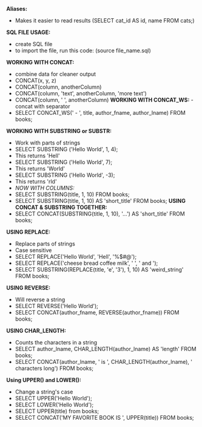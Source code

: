 **Aliases:** 
- Makes it easier to read results
(SELECT cat_id AS id, name FROM cats;)

**SQL FILE USAGE:**
- create SQL file
- to import the file, run this code:  (source file_name.sql)  

**WORKING WITH CONCAT:**
- combine data for cleaner output
- CONCAT(x, y, z) 
- CONCAT(column, anotherColumn)
- CONCAT(column, 'text', anotherColumn, 'more text')
- CONCAT(column, ' ', anotherColumn)
**WORKING WITH CONCAT_WS:**
-concat with separator
- SELECT 
  CONCAT_WS(' - ', title, author_fname, author_lname) 
  FROM books;

**WORKING WITH SUBSTRING or SUBSTR:**
- Work with parts of strings 
- SELECT SUBSTRING ('Hello World', 1, 4);
- This returns 'Hell'
- SELECT SUBSTRING ('Hello World', 7);
- This returns 'World'
- SELECT SUBSTRING ('Hello World', -3);
- This returns 'rld' 
- *NOW WITH COLUMNS:*
- SELECT SUBSTRING(title, 1, 10) FROM books;
- SELECT SUBSTRING(title, 1, 10) AS 'short_title' FROM books;
**USING CONCAT & SUBSTRING TOGETHER:**
- SELECT CONCAT(SUBSTRING(title, 1, 10), '...') AS 'short_title' FROM books;

**USING REPLACE:**
- Replace parts of strings
- Case sensitive
- SELECT REPLACE('Hello World', 'Hell', '%$#@');
- SELECT REPLACE('cheese bread coffee milk', ' ', ' and ');
- SELECT SUBSTRING(REPLACE(title, 'e', '3'), 1, 10) AS 'weird_string' FROM books;

**USING REVERSE:**
- Will reverse a string
- SELECT REVERSE('Hello World');
- SELECT CONCAT(author_fname, REVERSE(author_fname)) FROM books;

**USING CHAR_LENGTH:**
- Counts the characters in a string
- SELECT author_lname, CHAR_LENGTH(author_lname) AS 'length' FROM books;
- SELECT CONCAT(author_lname, ' is ', CHAR_LENGTH(author_lname), ' characters long') FROM books;

**Using UPPER() and LOWER():**
- Change a string's case
- SELECT UPPER('Hello World');
- SELECT LOWER('Hello World');
- SELECT UPPER(title) from books;
- SELECT CONCAT('MY FAVORITE BOOK IS ', UPPER(title)) FROM books;

